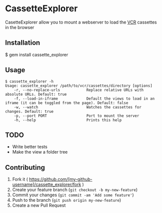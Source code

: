 # CassetteExplorer

CasetteExplorer allow you to mount a webserver to load the
[VCR](https://github.com/vcr/vcr) cassettes in the browser

## Installation

$ gem install cassette_explorer

## Usage

```
$ cassette_explorer -h
Usage: cassette_explorer /path/to/vcr/cassettes/directory [options]
    -r, --no-replace-urls            Replace relative URLs with absolute URLs. Default: true
    -f, --load-in-iframe             Default the views to load in an iframe (it can be toggled from the page). Default: false
    -w, --watch                      Watches the cassettes for changes. Default: true
    -p, --port PORT                  Port to mount the server
    -h, --help                       Prints this help
```

## TODO

- Write better tests
- Make the view a folder tree

## Contributing

1. Fork it ( https://github.com/[my-github-username]/cassette_explorer/fork )
2. Create your feature branch (`git checkout -b my-new-feature`)
3. Commit your changes (`git commit -am 'Add some feature'`)
4. Push to the branch (`git push origin my-new-feature`)
5. Create a new Pull Request

